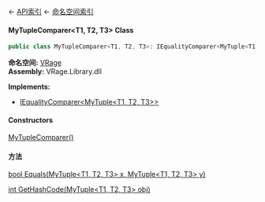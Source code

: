 ← [API索引](Api-Index) ← [命名空间索引](Namespace-Index)

#### MyTupleComparer&lt;T1, T2, T3&gt; Class

```csharp
public class MyTupleComparer<T1, T2, T3>: IEqualityComparer<MyTuple<T1, T2, T3>>
```

**命名空间:** [VRage](VRage)  
**Assembly:** VRage.Library.dll

**Implements:**  
* [IEqualityComparer&lt;MyTuple&lt;T1, T2, T3&gt;&gt;](https://docs.microsoft.com/en-us/dotnet/api/System.Collections.Generic.IEqualityComparer-1?view=netframework-4.6)

#### Constructors

[MyTupleComparer()](VRage.MyTupleComparer`3..ctor)

> 

#### 方法

[bool Equals(MyTuple&lt;T1, T2, T3&gt; x, MyTuple&lt;T1, T2, T3&gt; y)](VRage.MyTupleComparer`3.Equals)

> 

[int GetHashCode(MyTuple&lt;T1, T2, T3&gt; obj)](VRage.MyTupleComparer`3.GetHashCode)

> 

